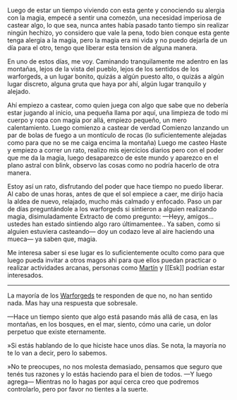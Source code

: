 Luego de estar un tiempo viviendo con esta gente y conociendo su alergia con la magia, empecé a sentir una comezón, una necesidad imperiosa de castear algo, lo que sea, nunca antes había pasado tanto tiempo sin realizar ningún hechizo, yo considero que vale la pena, todo bien conque esta gente tenga alergia a la magia, pero la magia era mi vida y no puedo dejarla de un día para el otro, tengo que liberar esta tension de alguna manera.

En uno de estos días, me voy. 
Caminando tranquilamente me adentro en las montañas, lejos de la vista del pueblo, lejos de los sentidos de los warforgeds, a un lugar bonito, quizás a algún puesto alto, o quizás a algún lugar discreto, alguna gruta que haya por ahí, algún lugar tranquilo y alejado.

Ahí empiezo a castear, como quien juega con algo que sabe que no debería estar jugando al inicio, una pequeña llama por aquí, una limpieza de todo mi cuerpo y ropa con magia por allá, empiezo pequeño, un mero calentamiento.
Luego comienzo a castear de verdad
Comienzo lanzando un par de bolas de fuego a un montículo de rocas (lo suficientemente alejadas como para que no se me caiga encima la montaña)
Luego me casteo Haste  y empiezo a correr un rato, realizo mis ejercicios diarios pero con el poder que me da la magia, luego desaparezco de este mundo y aparezco en el plano astral con blink, observo las cosas como no podría hacerlo de otra manera.

Estoy así un rato, disfrutando del poder que hace tiempo no puedo liberar.
Al cabo de unas horas, antes de que el sol empiece a caer, me dirijo hacia la aldea de nuevo, relajado, mucho más calmado y enfocado.
Paso un par de días preguntándole a los warforgeds si sintieron a alguien realizando magia, disimuladamente 
Extracto de como pregunto:
—Heyy, amigos... ustedes han estado sintiendo algo raro últimamentee.. Ya saben, como si alguien estuviera casteando— doy un codazo leve al aire haciendo una mueca— ya saben que, magia.

Me interesa saber si ese lugar es lo suficientemente oculto como para que luego pueda invitar a otros magos ahi para que ellos puedan practicar o realizar actividades arcanas, personas como [Martín](../../!EVENTOS/NPC´s/Martín.md) y [[Esk]] podrian estar interesados.

---

La mayoría de los [Warforgeds](../../../../Nova%20Spes/Recursos%20especiales%20y%20Assets%20del%20reino/Warforgeds.md) te responden de que no, no han sentido nada. Mas hay una respuesta que sobresale.

—Hace un tiempo siento que algo está pasando más allá de casa, en las montañas, en los bosques, en el mar, siento, cómo una carie, un dolor perpetuo que existe eternamente.

»Si estás hablando de lo que hiciste hace unos días. Se nota, la mayoría no te lo van a decir, pero lo sabemos.

»No te preocupes, no nos molesta demasiado, pensamos que seguro que tenés tus razones y lo estás haciendo para el bien de todos. —Y luego agrega— Mientras no lo hagas por aquí cerca creo que podremos controlarlo, pero por favor no tientes a la suerte.